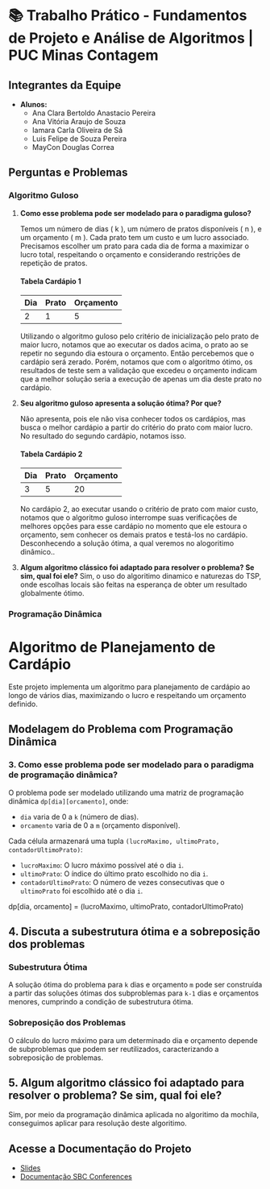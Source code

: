 # 📚 Trabalho Prático - Fundamentos de Projeto e Análise de Algoritmos | PUC Minas Contagem

## Integrantes da Equipe 
- **Alunos:**
  - Ana Clara Bertoldo Anastacio Pereira
  - Ana Vitória Araujo de Souza
  - Iamara Carla Oliveira de Sá 
  - Luis Felipe de Souza Pereira
  - MayCon Douglas Correa

## Perguntas e Problemas

### Algoritmo Guloso

1. **Como esse problema pode ser modelado para o paradigma guloso?**

   Temos um número de dias \( k \), um número de pratos disponíveis \( n \), e um orçamento \( m \). Cada prato tem um custo e um lucro associado. Precisamos escolher um prato para cada dia de forma a maximizar o lucro total, respeitando o orçamento e considerando restrições de repetição de pratos.

   #### Tabela Cardápio 1

   | Dia | Prato | Orçamento |
   | --- | ----- | --------- |
   | 2   | 1     | 5         |

   Utilizando o algoritmo guloso pelo critério de inicialização pelo prato de maior lucro, notamos que ao executar os dados acima, o prato ao se repetir no segundo dia estoura o orçamento. Então percebemos que o cardápio será zerado. Porém, notamos que com o algoritmo ótimo, os resultados de teste sem a validação que excedeu o orçamento indicam que a melhor solução seria a execução de apenas um dia deste prato no cardápio.

2. **Seu algoritmo guloso apresenta a solução ótima? Por que?**

   Não apresenta, pois ele não visa conhecer todos os cardápios, mas busca o melhor cardápio a partir do critério do prato com maior lucro. No resultado do segundo cardápio, notamos isso.

   #### Tabela Cardápio 2

   | Dia | Prato | Orçamento |
   | --- | ----- | --------- |
   | 3   | 5     | 20        |

   No cardápio 2, ao executar usando o critério de prato com maior custo, notamos que o algoritmo guloso interrompe suas verificações de melhores opções para esse cardápio no momento que ele estoura o orçamento, sem conhecer os demais pratos e testá-los no cardápio. Desconhecendo a solução ótima, a qual veremos no alogoritimo dinâmico..

3. **Algum algoritmo clássico foi adaptado para resolver o problema? Se sim, qual foi ele?**
   Sim, o uso do algoritimo dinamico e naturezas do TSP, onde escolhas locais são feitas na esperança de obter um resultado globalmente ótimo. 

### Programação Dinâmica

# Algoritmo de Planejamento de Cardápio

Este projeto implementa um algoritmo para planejamento de cardápio ao longo de vários dias, maximizando o lucro e respeitando um orçamento definido.

## Modelagem do Problema com Programação Dinâmica

### 3. Como esse problema pode ser modelado para o paradigma de programação dinâmica?

O problema pode ser modelado utilizando uma matriz de programação dinâmica `dp[dia][orcamento]`, onde:

- `dia` varia de 0 a `k` (número de dias).
- `orcamento` varia de 0 a `m` (orçamento disponível).

Cada célula armazenará uma tupla `(lucroMaximo, ultimoPrato, contadorUltimoPrato)`:

- `lucroMaximo`: O lucro máximo possível até o dia `i`.
- `ultimoPrato`: O índice do último prato escolhido no dia `i`.
- `contadorUltimoPrato`: O número de vezes consecutivas que o `ultimoPrato` foi escolhido até o dia `i`.

dp[dia, orcamento] = (lucroMaximo, ultimoPrato, contadorUltimoPrato)

## 4. Discuta a subestrutura ótima e a sobreposição dos problemas

### Subestrutura Ótima
A solução ótima do problema para `k` dias e orçamento `m` pode ser construída a partir das soluções ótimas dos subproblemas para `k-1` dias e orçamentos menores, cumprindo a condição de subestrutura ótima.

### Sobreposição dos Problemas
O cálculo do lucro máximo para um determinado dia e orçamento depende de subproblemas que podem ser reutilizados, caracterizando a sobreposição de problemas.

## 5. Algum algoritmo clássico foi adaptado para resolver o problema? Se sim, qual foi ele?
Sim, por meio da programação dinâmica aplicada no algoritimo da mochila, conseguimos aplicar para resolução deste algoritimo.


## Acesse a Documentação do Projeto
- [Slides](#)
- [Documentação SBC Conferences](#)

